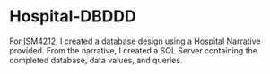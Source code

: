 # Hospital-DBDDD
For ISM4212, I created a database design using a Hospital Narrative provided. From the narrative, I created a SQL Server containing the completed database, data values, and queries.
